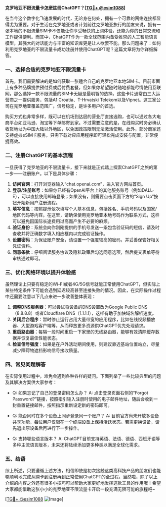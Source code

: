 **克罗地亚不限流量卡怎麽註冊ChatGPT？[[TG💪+ @esim1088](https://t.me/s/esim1088)]**

在当今这个数字化飞速发展的时代，无论身在何处，拥有一个可靠的网络连接都显得尤为重要。对于生活在克罗地亚或者计划前往克罗地亚旅行的朋友来说，拥有一张本地的不限流量SIM卡不仅能让你享受畅快的上网体验，还能为你的日常交流和工作提供便利。而其中，ChatGPT作为一款全球范围内备受推崇的人工智能语言模型，其强大的对话能力与丰富的知识库更是让人欲罢不能。那么问题来了：如何利用克罗地亚的不限流量卡成功注册并使用ChatGPT呢？这篇文章将为你详细解答。

### 一、选择合适的克罗地亚不限流量卡

首先，我们需要解决的是如何获取一张适合自己的克罗地亚本地SIM卡。目前市面上有多种品牌提供预付费或后付费套餐，但如果你希望随时随地都能尽情使用互联网，那么选择一款不限流量的SIM卡无疑是最明智的选择。这些卡片通常由三大运营商之一提供服务，包括A1 Croatia、T-Hrvatski Telekom以及Vipnet。这三家公司在克罗地亚覆盖范围广，信号稳定，是许多用户的首选。

购买方式也非常多样，既可以在机场到达层的营业厅直接选购，也可以通过各大电商平台如亚马逊、淘宝等下单邮寄到家。不过需要注意的是，在线购买时务必确认收货地址为中国大陆以外地区，以免因政策限制无法激活使用。此外，部分商家还支持虚拟eSIM卡服务，只需下载对应应用程序即可轻松完成安装与配置，非常便捷高效。

### 二、注册ChatGPT的基本流程

一旦获得了克罗地亚的不限流量卡，接下来就是正式踏上探索ChatGPT之旅的第一步——注册账户。以下是具体步骤：

1. **访问官网**：打开浏览器输入“chat.openai.com”，进入官方网站首页。
2. **登录/注册账号**：如果你已经有OpenAI平台上的其他服务账号（例如DALL-E），可以直接使用邮箱登录；如果没有，则需要点击页面下方的“Sign Up”按钮开始新用户注册流程。
3. **填写信息**：按照提示依次填写个人基本信息，包括姓名、手机号码以及国家/地区代码等内容。在这里，请确保使用克罗地亚本地号码作为联系方式，这样可以避免因国际长途费用过高而产生不必要的麻烦。
4. **验证身份**：系统会向你刚刚提供的手机号发送一条包含验证码的短信，请及时查收并将正确数字填入相应框内以完成验证操作。
5. **设置密码**：为保证账户安全，请设置一个强度较高的密码，并妥善保管好相关凭证资料。
6. **同意条款**：仔细阅读服务协议及隐私政策后勾选同意选项，然后提交表单等待审核通过即可。

### 三、优化网络环境以提升体验感

虽然理论上只要有稳定的Wi-Fi或者4G/5G信号就能正常使用ChatGPT，但实际上某些特定条件下可能会遇到延迟较高甚至连接失败的情况。因此，在实际操作过程中还需要注意以下几点来进一步改善整体表现：

1. **调整DNS服务器**：可以尝试将设备的DNS设置改为Google Public DNS（8.8.8.8）或者Cloudflare DNS（1.1.1.1），这样有助于加快域名解析速度。
2. **关闭后台程序**：暂时停止运行占用大量带宽的应用程序，比如在线视频播放器、大型游戏客户端等，从而释放更多资源供ChatGPT优先处理请求。
3. **重启路由器**：每隔一段时间重启一下家里的无线路由器，能够有效清除缓存数据并恢复最佳性能状态。
4. **检查信号强度**：如果是在户外活动期间使用，则建议靠近基站位置站立，尽量减少障碍物遮挡影响信号接收质量。

### 四、常见问题解答

在实际使用过程中，难免会遇到各种各样的疑问。下面列举了一些比较典型的问题及其解决方案供大家参考：

- Q: 如果忘记了自己的登录密码怎么办？
   A: 点击登录页面右侧的“Forgot Password?”链接，按照指引输入注册时使用的电子邮件地址，随后会收到一封重置链接邮件，按照指示重新设定新的密码即可。
   
- Q: 能否同时在多个设备上同步登录同一个账户？
   A: 目前官方尚未开放多设备共享功能，每位用户仅限在一个终端设备上保持活跃状态。若需更换设备，请先退出原设备后再进行下一步操作。
   
- Q: 支持哪些语言版本？
   A: ChatGPT目前支持英语、法语、德语、西班牙语等多种主流语言版本，未来还将陆续添加更多种类以满足全球化需求。

### 五、结语

综上所述，只要遵循上述方法，相信即使是初次接触这类高科技产品的朋友们也能够顺利地完成从购卡到注册再到正常使用ChatGPT的全过程。当然啦，除了以上介绍的内容之外还有很多小技巧可以帮助大家更好地发挥这款工具的作用哦！希望大家都能借助这张小小的克罗地亚不限流量卡开启一段充满无限可能的旅程吧~ 

[[TG💪+ @esim1088](https://t.me/s/esim1088) ![Image](https://i.postimg.cc/4NQfJmqS/Snipaste-2025-05-13-00-14-12.png)]